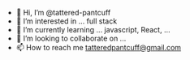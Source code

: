 - 👋 Hi, I’m @tattered-pantcuff
- 👀 I’m interested in ... full stack
- 🌱 I’m currently learning ... javascript, React, ...
- 💞️ I’m looking to collaborate on ...
- 📫 How to reach me tatteredpantcuff@gmail.com

<!---
tattered-pantcuff/tattered-pantcuff is a ✨ special ✨ repository because its `README.md` (this file) appears on your GitHub profile.
You can click the Preview link to take a look at your changes.
--->
